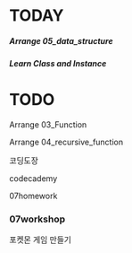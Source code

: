 # TODAY

##### Arrange 05_data_structure

##### Learn Class and Instance



# TODO

Arrange 03_Function

Arrange 04_recursive_function

코딩도장

codecademy

07homework

### 07workshop

포켓몬 게임 만들기